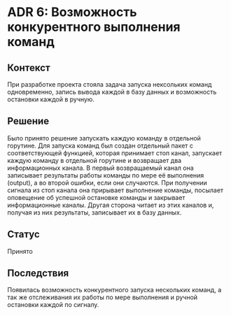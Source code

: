 # ADR 6: Возможность конкурентного выполнения команд

## Контекст

При разработке проекта стояла задача запуска нексольких команд одновременно, запись вывода каждой в базу данных и возможность остановки каждой в ручную.

## Решение

Было принято решение запускать каждую команду в отдельной горутине. Для запуска команд был создан отдельный пакет с соответствующей функцией, которая принимает стоп канал, запускает каждую команду в отдельной горутине и возвращает два информационных канала. В первый возвращаемый канал она записывает результаты работы команды по мере её выполнения (output), а во второй ошибки, если они случаются. При получении сигнала из стоп канала она прирывает выполнение команды, посылает оповещение об успешной остановке команды и закрывает информационные каналы. Другая сторона читает из этих каналов и, получая из них результаты, записывает их в базу данных.

## Статус

Принято

## Последствия

Появилась возможность конкурентного запуска нескольких команд, а так же отслеживания их работы по мере выполнения и ручной остановки каждой по сигналу. 
